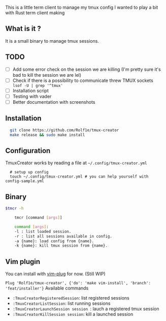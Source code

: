 This is a little term client to manage my tmux config 
I wanted to play a bit with Rust term client making


## What is it ?
It is a small binary to manage tmux sessions. 

## TODO
 - [ ] Add some error check on the session we are killing (I'm pretty sure it's
   bad to kill the session we are lel)
 - [ ] Check if there is a possibility to communicate threw TMUX sockets ` lsof -U | grep '^tmux'`
 - [ ] Installation script
 - [ ] Testing with vader
 - [ ] Better documentation with screenshots

## Installation 

```bash
  git clone https://github.com/Rolf1e/tmux-creator
  make release && sudo make install
``` 
## Configuration
TmuxCreator works by reading a file at `~/.config/tmux-creator.yml`
```
  # setup up config 
  touch ~/.config/tmux-creator.yml # you can help yourself with config-sample.yml
``` 

## Binary 
```bash
$tmcr -h

    tmcr [command [args]]

    command [args]:
    -l : list loaded session.
    -r : list all sessions available in config.
    -a {name}: load config from {name}.
    -k {name}: kill tmux session from {name}.
```


## Vim plugin
You can install with [vim-plug](https://github.com/junegunn/vim-plug) for now. (Still WIP)

`Plug 'Rolf1e/tmux-creator', {'do': 'make vim-install', 'branch': 'feat/installer'}`
Available commands

- `:TmuxCreatorRegisteredSession`: list registered sessions
- `:TmuxCreatorListSession`: list running sessions
- `:TmuxCreatorLaunchSession session `: lauch a registered tmux session 
- `:TmuxCreatorKillSession session`: kill a launched session


